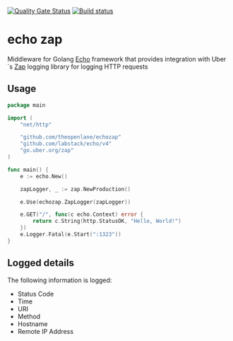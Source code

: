 [![Quality Gate Status](https://sonarcloud.io/api/project_badges/measure?project=theopenlane_echozap&metric=alert_status)](https://sonarcloud.io/summary/new_code?id=theopenlane_echozap)
[![Build status](https://badge.buildkite.com/04d19d3695dfe30fece164674e53c234b8edbfeb78857d0d10.svg)](https://buildkite.com/theopenlane/echozap)

# echo zap

Middleware for Golang [Echo](https://echo.labstack.com/) framework that provides integration with Uber´s [Zap](https://github.com/uber-go/zap)  logging library for logging HTTP requests

## Usage

```go
package main

import (
	"net/http"

	"github.com/theopenlane/echozap"
	"github.com/labstack/echo/v4"
	"go.uber.org/zap"
)

func main() {
	e := echo.New()

	zapLogger, _ := zap.NewProduction()

	e.Use(echozap.ZapLogger(zapLogger))

	e.GET("/", func(c echo.Context) error {
		return c.String(http.StatusOK, "Hello, World!")
	})
	e.Logger.Fatal(e.Start(":1323"))
}
```

## Logged details

The following information is logged:

*  Status Code
*  Time
*  URI
*  Method
*  Hostname
*  Remote IP Address


